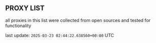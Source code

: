 ## PROXY LIST

all proxies in this list were collected from open sources and tested for functionality

last update: `2025-03-23 02:44:22.638560+00:00` UTC